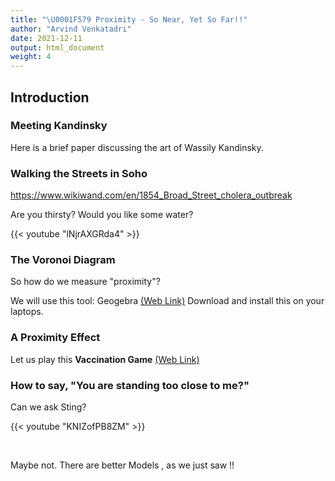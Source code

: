 ```yaml
---
title: "\U0001F579 Proximity - So Near, Yet So Far!!"
author: "Arvind Venkatadri"
date: 2021-12-11
output: html_document
weight: 4
---
```


## Introduction

### Meeting Kandinsky

Here is a brief paper discussing the art of Wassily Kandinsky.

[](/pdf/)



### Walking the Streets in Soho

https://www.wikiwand.com/en/1854_Broad_Street_cholera_outbreak

Are you thirsty? Would you like some water?  

{{< youtube "lNjrAXGRda4" >}}

### The Voronoi Diagram

So how do we measure "proximity"? 

We will use this tool: Geogebra [(Web Link)](https://www.geogebra.org/classic) Download and install this on your laptops.




### A Proximity Effect

Let us play this **Vaccination Game** [(Web Link)](http://rocs.hu-berlin.de/D3/herd/)

### How to say, "You are standing too close to me?"

Can we ask Sting?

{{< youtube "KNIZofPB8ZM" >}}

<br>

Maybe not.  There are better Models , as we just saw !!



